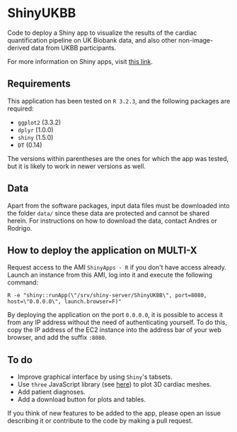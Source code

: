 # ShinyUKBB
Code to deploy a Shiny app to visualize the results of the cardiac quantification pipeline on UK Biobank data, and also other non-image-derived data from UKBB participants. 

For more information on Shiny apps, visit [this link](https://shiny.rstudio.com/).

## Requirements
This application has been tested on `R 3.2.3`, and the following packages are required:

- `ggplot2` (3.3.2)
- `dplyr` (1.0.0)
- `shiny` (1.5.0)
- `DT` (0.14)

The versions within parentheses are the ones for which the app was tested, but it is likely to work in newer versions as well.

## Data
Apart from the software packages, input data files must be downloaded into the folder `data/` since these data are protected and cannot be shared herein. For instructions on how to download the data, contact Andres or Rodrigo.

## How to deploy the application on MULTI-X
Request access to the AMI `ShinyApps - R` if you don't have access already.
Launch an instance from this AMI, log into it and execute the following command:

`R -e "shiny::runApp(\"/srv/shiny-server/ShinyUKBB\", port=8080, host=\"0.0.0.0\", launch.browser=F)"`

By deploying the application on the port `0.0.0.0`, it is possible to access it from any IP address without the need of authenticating yourself.
To do this, copy the IP address of the EC2 instance into the address bar of your web browser, and add the suffix `:8080`.  

## To do

- Improve graphical interface by using `Shiny`'s tabsets.
- Use `three` JavaScript library (see [here](https://threejs.org/)) to plot 3D cardiac meshes.
- Add patient diagnoses.
- Add a download button for plots and tables.

If you think of new features to be added to the app, please open an issue describing it or contribute to the code by making a pull request.
